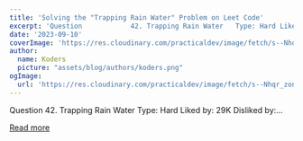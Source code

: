 ```yaml
---
title: 'Solving the "Trapping Rain Water" Problem on Leet Code'
excerpt: 'Question            42. Trapping Rain Water   Type: Hard Liked by: 29K Disliked by:...'
date: '2023-09-10'
coverImage: 'https://res.cloudinary.com/practicaldev/image/fetch/s--Nhqr_zon--/c_imagga_scale,f_auto,fl_progressive,h_420,q_auto,w_1000/https://dev-to-uploads.s3.amazonaws.com/uploads/articles/hsvjwmmle99v3cd2z3g8.png'
author:
  name: Koders
  picture: "assets/blog/authors/koders.png"
ogImage:
  url: 'https://res.cloudinary.com/practicaldev/image/fetch/s--Nhqr_zon--/c_imagga_scale,f_auto,fl_progressive,h_420,q_auto,w_1000/https://dev-to-uploads.s3.amazonaws.com/uploads/articles/hsvjwmmle99v3cd2z3g8.png'
---
```


Question            42. Trapping Rain Water   Type: Hard Liked by: 29K Disliked by:...

[Read more](https://dev.to/leetcode/solving-the-trapping-rain-water-problem-on-leet-code-ham)

